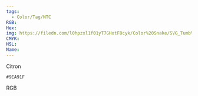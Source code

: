 ```yaml
---
tags:
  - Color/Tag/NTC
RGB:
Hex:
img: https://filedn.com/l0hpzxl1f01yT7GHxtF8cyk/Color%20Snake/SVG_Tumb%20Mass%20No%20Name/9EA91F.svg
CMYK:
HSL:
Name:
---
```

Citron
```palette
#9EA91F
```
RGB

